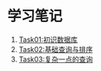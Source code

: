 # 学习笔记

1. [Task01:初识数据库](./task01_初识数据库.md)
1. [Task02:基础查询与排序](./task02_基础查询与排序.md)
1. [Task03:复杂一点的查询](./task03_复杂一点的查询.md)